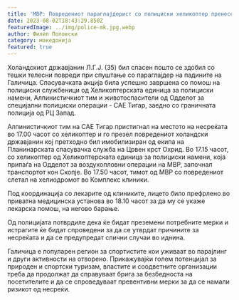 ```yaml
---
title: 'МВР: Повредениот параглајдерист со полициски хеликоптер пренесен за укажување лекарска помош - 02 АВГУСТ 2023'
date: 2023-08-02T18:43:29.850Z
featuredImage: ../img/police-mk.jpg.webp
author: Филип Поповски
category: македонија
featured: true
---
```

Холандскиот државјанин Л.Г.Ј. (35) бил спасен пошто се здобил со тешки телесни повреди при спуштање со параглајдер на падините на Галичица. Спасувачката акција била успешно завршена со помош на полициски службеници од Хеликоптерската единица за полициски намени, Алпинистичкиот тим и животоспасители од Одделот за специјални полициски операции - САЕ Тигар, заедно со граничната полиција од РЦ Запад.

Алпинистичкиот тим на САЕ Тигар пристигнал на местото на несреќата во 17.00 часот со хеликоптер и го презел повредениот холандски државјанин кој претходно бил имобилизиран од екипа на Планинарската спасувачка служба на Црвен крст Охрид. Во 17.15 часот, со хеликоптер од Хеликоптерската единица за полициски намени, која припаѓа на Одделот за воздухопловни операции на МВР, започнал транспортот кон Скопје. Во 17.50 часот, тимот од МВР со повредениот слетал на хелиодромот во Комплекс клиники.

Под координација со лекарите од клиниките, лицето било префрлено во приватна медицинска установа во 18.10 часот за да му се укаже лекарска помош, на негово барање.

Од полицијата потврдиле дека ќе бидат преземени потребните мерки и истрагите ќе бидат спроведени за да се утврдат причините за несреќата и да се предупредат слични случаи во иднина.

Галичица е популарен регион за спортистите кои уживаат во парајлинг и други активности на отворено. Прикажувајќи голем потенцијал за природен и спортски туризам, властите и соодветните организации треба да продолжат да справуваат брига за безбедноста на посетителите и да се спроведуваат превентивни мерки за да се намали ризикот од несреќи.
